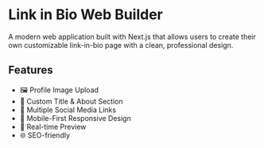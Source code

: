 # Link in Bio Web Builder

A modern web application built with Next.js that allows users to create their own customizable link-in-bio page with a clean, professional design.

## Features

- 🖼️ Profile Image Upload
- 📝 Custom Title & About Section
- 🔗 Multiple Social Media Links
- 📱 Mobile-First Responsive Design
- 🔄 Real-time Preview
- 🌐 SEO-friendly